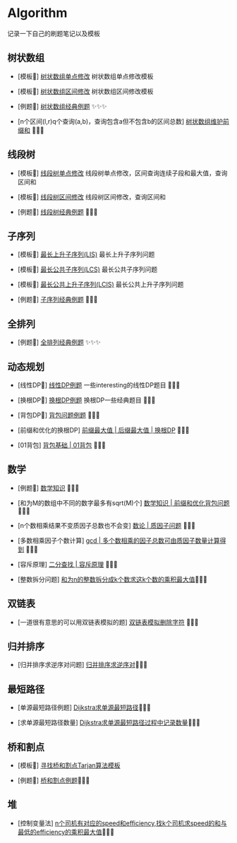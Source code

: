 # Algorithm
记录一下自己的刷题笔记以及模板



## 树状数组

- [模板🍔] [树状数组单点修改](./code/fenwick_tree/fenwick_tree.cpp) 树状数组单点修改模板

- [模板🍔] [树状数组区间修改](./code/fenwick_tree/fenwick_tree_segment.cpp) 树状数组区间修改模板

- [例题🍟] [树状数组经典例题](./code/fenwick_tree/) ✨✨✨

- [n个区间(l,r)q个查询(a,b)，查询包含a但不包含b的区间总数] [树状数组维护前缀和](./code/fenwick_tree/奇怪的线段.cpp) 🥙🥙🥙

## 线段树
- [模板🍔] [线段树单点修改](./code/segment_tree/segment_tree_single_point_modify.cpp) 线段树单点修改，区间查询连续子段和最大值，查询区间和

- [模板🍔] [线段树区间修改](./code/segment_tree/segment_tree_multi_point_modify.cpp) 线段树区间修改，查询区间和

- [例题🍟] [线段树经典例题](./code/segment_tree/) 🧨🧨🧨

## 子序列

- [模板🍔] [最长上升子序列(LIS)](./code/subsequence/longest_increasing_subsequence.cpp) 最长上升子序列问题

- [模板🍔] [最长公共子序列(LCS)](./code/subsequence/longest_common_subsequence.cpp) 最长公共子序列问题

- [模板🍔] [最长公共上升子序列(LCIS)](./code/subsequence/longest_common_increasing_subsequence.cpp) 最长公共上升子序列问题

- [例题🍟] [子序列经典例题](./code/subsequence/) 🥮🥮🥮

## 全排列

- [例题🍟] [全排列经典例题](./code/full_arrangement/) ✨✨✨

## 动态规划

- [线性DP🍟] [线性DP例题](./code/dynamic_programming/liner_dp/)  一些interesting的线性DP题目 🥓🥓🥓           

- [换根DP🍟] [换根DP例题](./code/dynamic_programming/replace_dp/) 换根DP一些经典题目 🥨🥨🥨

- [背包DP🍟] [背包问题例题](./code/dynamic_programming/knapsack_dp/) 🌯🌯🌯

- [前缀和优化的换根DP] [前缀最大值 | 后缀最大值 | 换根DP](./code/dynamic_programming/replace_dp/F_Minimum_Maximum_Distance.cpp) 🥙🥙🥙

- [01背包] [背包基础 | 01背包](./code/dynamic_programming/knapsack_dp/278数字组合.cpp) 🥙🥙🥙


## 数学

- [例题🍟] [数学知识](./code/math/) 🍖🍖🍖

- [和为M的数组中不同的数字最多有sqrt(M)个] [数学知识 | 前缀和优化背包问题](./code/math/100029和带限制的子多重集合的数目.py)  🥙🥙🥙

- [n个数相乘结果不变质因子总数也不会变] [数论 | 质因子问题](./code/math/D_Divide_and_Equalize.cpp) 🥙🥙🥙

- [多数相乘因子个数计算] [gcd | 多个数相乘的因子总数可由质因子数量计算得到](./code/math/F_Vasilije_Loves_Number_Theory.cpp) 🥙🥙🥙

- [容斥原理] [二分查找 | 容斥原理](./code/math/1201丑数III.py) 🥙🥙🥙

- [整数拆分问题] [和为n的整数拆分成k个数求这k个数的乘积最大值](./code/math/Integer_Partition.md)🥙🥙🥙

## 双链表

- [一道很有意思的可以用双链表模拟的题] [双链表模拟删除字符](./code/double_linked_list/C_Decreasing_String.cpp) 🥙🥙🥙

## 归并排序

- [归并排序求逆序对问题] [归并排序求逆序对](./code/merge_sort/2426满足不等式的数对数目.py)🥙🥙🥙

## 最短路径

- [单源最短路径例题] [Dijkstra求单源最短路径](./code/graph/shortest_path/1368使网格图至少有一条有效路径的最小代价.py)🥙🥙🥙

- [求单源最短路径数量] [Dijkstra求单源最短路径过程中记录数量](./code/graph/shortest_path/1976到达目的地的方案数.py)🥙🥙🥙

## 桥和割点

- [模板🍔] [寻找桥和割点Tarjan算法模板](./code/graph/bridge_and_vertex/bridge_and_vertex.py)

- [例题🍟] [桥和割点例题](./code/graph/bridge_and_vertex/)🍿🍿🍿

## 堆

- [控制变量法] [n个司机有对应的speed和efficiency,找k个司机求speed的和与最低的efficiency的乘积最大值](./code/heap/1383最大的团队表现值.py)🥙🥙🥙
